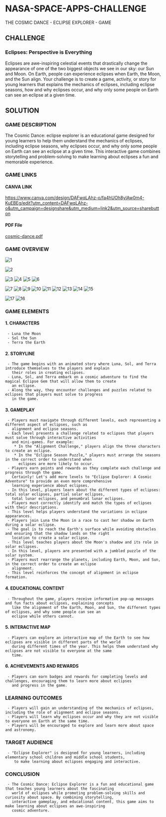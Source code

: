 # NASA-SPACE-APPS-CHALLENGE
THE COSMIC DANCE - ECLIPSE EXPLORER - GAME

## CHALLENGE
### Eclipses: Perspective is Everything
Eclipses are awe-inspiring celestial events that drastically change the appearance of one of the two biggest objects we see in our sky: our Sun and Moon. On Earth, people can experience eclipses when Earth, the Moon, and the Sun align. Your challenge is to create a game, activity, or story for young learners that explains the mechanics of eclipses, including eclipse seasons, how and why eclipses occur, and why only some people on Earth can see an eclipse at a given time.

## SOLUTION
### GAME DESCRIPTION 
The Cosmic Dance: eclipse explorer is an educational game designed for young learners to help them understand the mechanics of eclipses, including eclipse seasons, why eclipses occur, and why only some people on Earth can see an eclipse at a given time. This interactive game combines storytelling and problem-solving to make learning about eclipses a fun and memorable experience.

### GAME LINKS
#### CANVA LINK
https://www.canva.com/design/DAFwqLAhz-o/fa4hUOh8ylAw0m4-KuEBEg/edit?utm_content=DAFwqLAhz-o&utm_campaign=designshare&utm_medium=link2&utm_source=sharebutton
#### PDF File
[cosmic-dance.pdf](https://github.com/nattycoder/NASA-SPACE-APPS-CHALLENGE/files/12841687/cosmic-dance.pdf)

### GAME OVERVIEW
![1](https://github.com/nattycoder/NASA-SPACE-APPS-CHALLENGE/assets/88007154/cd53583a-281c-4156-8c5a-38ab5853fbd0)

![2](https://github.com/nattycoder/NASA-SPACE-APPS-CHALLENGE/assets/88007154/59ca8347-3387-40b2-92f0-65cb167786c8)

![3](https://github.com/nattycoder/NASA-SPACE-APPS-CHALLENGE/assets/88007154/ffc2df2a-1d43-4681-8e38-33bbe8c6a92c)
![4](https://github.com/nattycoder/NASA-SPACE-APPS-CHALLENGE/assets/88007154/ff04f60e-b477-4b9e-851d-714dd5046702)
![5](https://github.com/nattycoder/NASA-SPACE-APPS-CHALLENGE/assets/88007154/677556b8-50af-4bbb-975a-e00e66bc4bc1)
![6](https://github.com/nattycoder/NASA-SPACE-APPS-CHALLENGE/assets/88007154/6d5528a2-b8d3-40f4-be0a-deb7eb75ba0b)

![7](https://github.com/nattycoder/NASA-SPACE-APPS-CHALLENGE/assets/88007154/51ec4eb3-59db-496c-a8c7-1f9bb5b49b19)
![8](https://github.com/nattycoder/NASA-SPACE-APPS-CHALLENGE/assets/88007154/939ceeb2-3b76-440b-ba20-747b41220b94)
![9](https://github.com/nattycoder/NASA-SPACE-APPS-CHALLENGE/assets/88007154/eeee441a-ca77-4100-b965-195ad8f6dc90)
![10](https://github.com/nattycoder/NASA-SPACE-APPS-CHALLENGE/assets/88007154/a2ea305b-5195-47c0-923b-1eefb9474a98)
![11](https://github.com/nattycoder/NASA-SPACE-APPS-CHALLENGE/assets/88007154/2c0b1759-e7d0-46db-8b5e-76c22852b663)
![12](https://github.com/nattycoder/NASA-SPACE-APPS-CHALLENGE/assets/88007154/b0c49353-bc08-4f91-9452-8439d93ebd5b)
![13](https://github.com/nattycoder/NASA-SPACE-APPS-CHALLENGE/assets/88007154/af412350-316e-4a03-a732-68b33b34e36a)
![14](https://github.com/nattycoder/NASA-SPACE-APPS-CHALLENGE/assets/88007154/40980a58-988a-4d1c-99b9-a865573083f3)
![15](https://github.com/nattycoder/NASA-SPACE-APPS-CHALLENGE/assets/88007154/bd25167f-d9f4-4768-a296-2b61459198a7)

![17](https://github.com/nattycoder/NASA-SPACE-APPS-CHALLENGE/assets/88007154/1b0eb726-800f-434b-a45e-31bafe661ec0)
![16](https://github.com/nattycoder/NASA-SPACE-APPS-CHALLENGE/assets/88007154/2ac108fc-8158-4b8b-b9f7-6a464a0bf593)

### GAME ELEMENTS
#### 1. CHARACTERS
     - Luna the Moon
     - Sol the Sun
     - Terra the Earth
     
#### 2. STORYLINE
     - The game begins with an animated story where Luna, Sol, and Terra introduce themselves to the players and explain 
       their roles in creating eclipses.
     - Luna, Sol, and Terra embark on a cosmic adventure to find the magical Eclipse Gem that will allow them to create 
       an eclipse.
     - Along the way, they encounter challenges and puzzles related to eclipses that players must solve to progress 
       in the game.
     
#### 3. GAMEPLAY
     - Players must navigate through different levels, each representing a different aspect of eclipses, such as 
       alignment and eclipse seasons.
     - Each level presents a challenge related to eclipses that players must solve through interactive activities 
       and mini-games. For example:
        * In the "Alignment Challenge," players align the three characters to create an eclipse.
        * In the "Eclipse Season Puzzle," players must arrange the seasons in the correct order to understand when 
          eclipses are more likely to occur.
     - Players earn points and rewards as they complete each challenge and progress through the game.
       Certainly! Let's add more levels to "Eclipse Explorer: A Cosmic Adventure" to provide an even more comprehensive 
       learning experience about eclipses.
     - In this level, players learn about the different types of eclipses: total solar eclipses, partial solar eclipses, 
       total lunar eclipses, and penumbral lunar eclipses.
     - Players must correctly identify and match the types of eclipses with their descriptions.
     - This level helps players understand the variations in eclipse appearances.
     - Players join Luna the Moon in a race to cast her shadow on Earth during a solar eclipse.
     - The goal is to reach the Earth's surface while avoiding obstacles and ensuring that the shadow lands on the right 
       location to create a solar eclipse.
     - This level teaches players about the Moon's shadow and its role in solar eclipses.
     - In this level, players are presented with a jumbled puzzle of the solar system.
     - Players must rearrange the planets, including Earth, Moon, and Sun, in the correct order to create an eclipse 
       alignment.
     - This level reinforces the concept of alignment in eclipse formation.
     
#### 4. EDUCATIONAL CONTENT
     - Throughout the game, players receive informative pop-up messages and fun facts about eclipses, explaining concepts 
       like the alignment of the Earth, Moon, and Sun, the different types of eclipses, and why some people can see an 
       eclipse while others cannot.

#### 5. INTERACTIVE MAP
     - Players can explore an interactive map of the Earth to see how eclipses are visible in different parts of the world 
       during different times of the year. This helps them understand why eclipses are not visible to everyone at the same 
       time.

#### 6. ACHIEVEMENTS AND REWARDS
     - Players can earn badges and rewards for completing levels and challenges, encouraging them to learn more about eclipses 
       and progress in the game.

### LEARNING OUTCOMES
     - Players will gain an understanding of the mechanics of eclipses, including the role of alignment and eclipse seasons.
     - Players will learn why eclipses occur and why they are not visible to everyone on Earth at the same time.
     - Players will be encouraged to explore and learn more about space and astronomy.
     
### TARGET AUDIENCE
     - "Eclipse Explorer" is designed for young learners, including elementary school children and middle school students, 
        to make learning about eclipses engaging and interactive.
     
### CONCLUSION
     - The Cosmic Dance: Eclipse Explorer is a fun and educational game that teaches young learners about the fascinating 
       world of eclipses while promoting problem-solving skills and curiosity about space. By combining storytelling, 
       interactive gameplay, and educational content, this game aims to make learning about eclipses an awe-inspiring 
       cosmic adventure.

